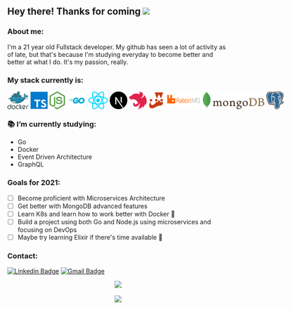 ## Hey there! Thanks for coming <img width=50 src="https://camo.githubusercontent.com/63371d36886ee658f5a97401f393e1ab1684b2fd3de674b8f5efc7d410b2a3d0/68747470733a2f2f6d656469612e67697068792e636f6d2f6d656469612f57556c706c634d704f43456d5447427442572f67697068792e676966" /> 

### About me:
I'm a 21 year old Fullstack developer. My github has seen a lot of activity as of late, but that's because I'm studying everyday to become better and better at what I do. It's my passion, really.
<br>

### My stack currently is:
<center>
  <div style="display:flex; justify-content: space-around; width: 100%;">
    <img src="https://github.com/ElladanTasartir/ElladanTasartir/blob/master/assets/docker.svg" height="40px"/>&nbsp;
    <img src="https://github.com/ElladanTasartir/ElladanTasartir/blob/master/assets/typescript.svg" height="40px"/>&nbsp;
    <img src="https://github.com/ElladanTasartir/ElladanTasartir/blob/master/assets/nodejs.svg" height="40px"/>&nbsp;
    <img src="https://github.com/ElladanTasartir/ElladanTasartir/blob/master/assets/go.svg" height="40px"/>&nbsp;
    <img src="https://github.com/ElladanTasartir/ElladanTasartir/blob/master/assets/reactjs.svg" height="40px"/>&nbsp;
    <img src="https://github.com/ElladanTasartir/ElladanTasartir/blob/master/assets/nextjs.svg" height="40px"/>&nbsp;
    <img src="https://github.com/ElladanTasartir/ElladanTasartir/blob/master/assets/nestjs.svg" height="40px"/>&nbsp;
    <img src="https://github.com/ElladanTasartir/ElladanTasartir/blob/master/assets/jest.svg" height="40px"/>&nbsp;
    <img src="https://github.com/ElladanTasartir/ElladanTasartir/blob/master/assets/rabbitmq.svg" height="40px"/>&nbsp;
    <img src="https://github.com/ElladanTasartir/ElladanTasartir/blob/master/assets/mongodb.svg" height="40px"/>&nbsp;
    <img src="https://github.com/ElladanTasartir/ElladanTasartir/blob/master/assets/postgres.svg" height="40px"/>&nbsp;
  </div>
</center>

### 📚 I’m currently studying:
- Go
- Docker
- Event Driven Architecture
- GraphQL

### Goals for 2021:
- [ ] Become proficient with Microservices Architecture
- [ ] Get better with MongoDB advanced features
- [ ] Learn K8s and learn how to work better with Docker 🐋
- [ ] Build a project using both Go and Node.js using microservices and focusing on DevOps
- [ ] Maybe try learning Elixir if there's time available 🤔

### Contact:

[![Linkedin Badge](https://img.shields.io/badge/-ErickMalta-blue?style=flat-square&logo=Linkedin&logoColor=white&link=https://www.linkedin.com/in/erick-malta-8597a1197/)](https://www.linkedin.com/in/erick-malta-8597a1197/)
[![Gmail Badge](https://img.shields.io/badge/-Gmail-c14438?style=flat-square&logo=Gmail&logoColor=white&link=mailto:erickmalta100@gmail.com)](mailto:erickmalta100@gmail.com)

<p align="center">
  <a href="https://github.com/ElladanTasartir/github-readme-streak-stats">
    <img src="https://github-readme-streak-stats.herokuapp.com/?user=ElladanTasartir#version1"/>
  </a>
</p>

<p align="center">
  <img src="https://github-readme-stats.vercel.app/api/top-langs/?username=ElladanTasartir&hide=html&layout=compact&show_icons=true&theme=tokyonight" />
</p>
